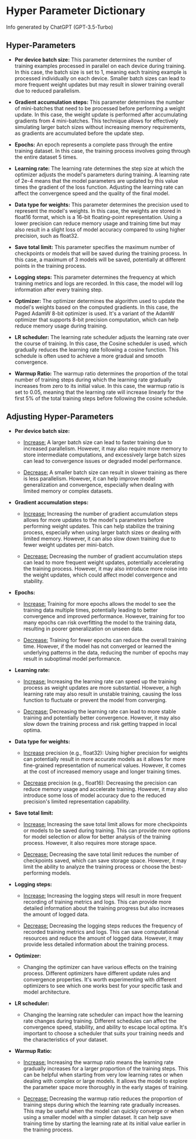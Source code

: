 # Hyper Parameter Dictionary

Info generated by ChatGPT (GPT-3.5-Turbo)

## Hyper-Parameters

- **Per device batch size:** This parameter determines the number of training examples processed in parallel on each device during training. In this case, the batch size is set to 1, meaning each training example is processed individually on each device. Smaller batch sizes can lead to more frequent weight updates but may result in slower training overall due to reduced parallelism.

- **Gradient accumulation steps:** This parameter determines the number of mini-batches that need to be processed before performing a weight update. In this case, the weight update is performed after accumulating gradients from 4 mini-batches. This technique allows for effectively simulating larger batch sizes without increasing memory requirements, as gradients are accumulated before the update step.

- **Epochs:** An epoch represents a complete pass through the entire training dataset. In this case, the training process involves going through the entire dataset 5 times.

- **Learning rate:** The learning rate determines the step size at which the optimizer adjusts the model's parameters during training. A learning rate of 2e-4 means that the model parameters are updated by this value times the gradient of the loss function. Adjusting the learning rate can affect the convergence speed and the quality of the final model.

- **Data type for weights:** This parameter determines the precision used to represent the model's weights. In this case, the weights are stored in float16 format, which is a 16-bit floating-point representation. Using a lower precision can reduce memory usage and training time but may also result in a slight loss of model accuracy compared to using higher precision, such as float32.

- **Save total limit:** This parameter specifies the maximum number of checkpoints or models that will be saved during the training process. In this case, a maximum of 3 models will be saved, potentially at different points in the training process.

- **Logging steps:** This parameter determines the frequency at which training metrics and logs are recorded. In this case, the model will log information after every training step.

- **Optimizer:** The optimizer determines the algorithm used to update the model's weights based on the computed gradients. In this case, the Paged AdamW 8-bit optimizer is used. It's a variant of the AdamW optimizer that supports 8-bit precision computation, which can help reduce memory usage during training.

- **LR scheduler:** The learning rate scheduler adjusts the learning rate over the course of training. In this case, the Cosine scheduler is used, which gradually reduces the learning rate following a cosine function. This schedule is often used to achieve a more gradual and smooth convergence.

- **Warmup Ratio:** The warmup ratio determines the proportion of the total number of training steps during which the learning rate gradually increases from zero to its initial value. In this case, the warmup ratio is set to 0.05, meaning that the learning rate will increase linearly for the first 5% of the total training steps before following the cosine schedule.

## Adjusting Hyper-Parameters

- **Per device batch size:**

  - <u>Increase:</u> A larger batch size can lead to faster training due to increased parallelism. However, it may also require more memory to store intermediate computations, and excessively large batch sizes can lead to convergence issues or degraded model performance.

  - <u>Decrease:</u> A smaller batch size can result in slower training as there is less parallelism. However, it can help improve model generalization and convergence, especially when dealing with limited memory or complex datasets.

- **Gradient accumulation steps:**

  - <u>Increase:</u> Increasing the number of gradient accumulation steps allows for more updates to the model's parameters before performing weight updates. This can help stabilize the training process, especially when using larger batch sizes or dealing with limited memory. However, it can also slow down training due to fewer weight updates per mini-batch.

  - <u>Decrease:</u> Decreasing the number of gradient accumulation steps can lead to more frequent weight updates, potentially accelerating the training process. However, it may also introduce more noise into the weight updates, which could affect model convergence and stability.

- **Epochs:**

  - <u>Increase:</u> Training for more epochs allows the model to see the training data multiple times, potentially leading to better convergence and improved performance. However, training for too many epochs can risk overfitting the model to the training data, resulting in poorer generalization on unseen data.

  - <u>Decrease:</u> Training for fewer epochs can reduce the overall training time. However, if the model has not converged or learned the underlying patterns in the data, reducing the number of epochs may result in suboptimal model performance.

- **Learning rate:**

  - <u>Increase:</u> Increasing the learning rate can speed up the training process as weight updates are more substantial. However, a high learning rate may also result in unstable training, causing the loss function to fluctuate or prevent the model from converging.

  - <u>Decrease:</u> Decreasing the learning rate can lead to more stable training and potentially better convergence. However, it may also slow down the training process and risk getting trapped in local optima.

- **Data type for weights:**

  - <u>Increase</u> precision (e.g., float32): Using higher precision for weights can potentially result in more accurate models as it allows for more fine-grained representation of numerical values. However, it comes at the cost of increased memory usage and longer training times.

  - <u>Decrease</u> precision (e.g., float16): Decreasing the precision can reduce memory usage and accelerate training. However, it may also introduce some loss of model accuracy due to the reduced precision's limited representation capability.

- **Save total limit:**

  - <u>Increase:</u> Increasing the save total limit allows for more checkpoints or models to be saved during training. This can provide more options for model selection or allow for better analysis of the training process. However, it also requires more storage space.

  - <u>Decrease:</u> Decreasing the save total limit reduces the number of checkpoints saved, which can save storage space. However, it may limit the ability to analyze the training process or choose the best-performing models.

- **Logging steps:**

  - <u>Increase:</u> Increasing the logging steps will result in more frequent recording of training metrics and logs. This can provide more detailed information about the training progress but also increases the amount of logged data.

  - <u>Decrease:</u> Decreasing the logging steps reduces the frequency of recorded training metrics and logs. This can save computational resources and reduce the amount of logged data. However, it may provide less detailed information about the training process.

- **Optimizer:**

  - Changing the optimizer can have various effects on the training process. Different optimizers have different update rules and convergence properties. It's worth experimenting with different optimizers to see which one works best for your specific task and model architecture.

- **LR scheduler:**

  - Changing the learning rate scheduler can impact how the learning rate changes during training. Different schedules can affect the convergence speed, stability, and ability to escape local optima. It's important to choose a scheduler that suits your training needs and the characteristics of your dataset.

- **Warmup Ratio:**

  - <u>Increase:</u> Increasing the warmup ratio means the learning rate gradually increases for a larger proportion of the training steps. This can be helpful when starting from very low learning rates or when dealing with complex or large models. It allows the model to explore the parameter space more thoroughly in the early stages of training.

  - <u>Decrease:</u> Decreasing the warmup ratio reduces the proportion of training steps during which the learning rate gradually increases. This may be useful when the model can quickly converge or when using a smaller model with a simpler dataset. It can help save training time by starting the learning rate at its initial value earlier in the training process.

